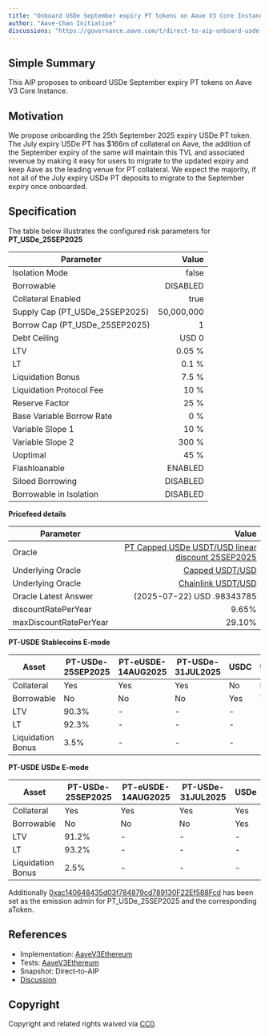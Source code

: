 ```yaml
---
title: "Onboard USDe September expiry PT tokens on Aave V3 Core Instance"
author: "Aave-Chan Initiative"
discussions: "https://governance.aave.com/t/direct-to-aip-onboard-usde-september-expiry-pt-tokens-on-aave-v3-core-instance/22620"
---
```


## Simple Summary

This AIP proposes to onboard USDe September expiry PT tokens on Aave V3 Core Instance.

## Motivation

We propose onboarding the 25th September 2025 expiry USDe PT token. The July expiry USDe PT has $166m of collateral on Aave, the addition of the September expiry of the same will maintain this TVL and associated revenue by making it easy for users to migrate to the updated expiry and keep Aave as the leading venue for PT collateral. We expect the majority, if not all of the July expiry USDe PT deposits to migrate to the September expiry once onboarded.

## Specification

The table below illustrates the configured risk parameters for **PT_USDe_25SEP2025**

| Parameter                      |      Value |
| ------------------------------ | ---------: |
| Isolation Mode                 |      false |
| Borrowable                     |   DISABLED |
| Collateral Enabled             |       true |
| Supply Cap (PT_USDe_25SEP2025) | 50,000,000 |
| Borrow Cap (PT_USDe_25SEP2025) |          1 |
| Debt Ceiling                   |      USD 0 |
| LTV                            |     0.05 % |
| LT                             |      0.1 % |
| Liquidation Bonus              |      7.5 % |
| Liquidation Protocol Fee       |       10 % |
| Reserve Factor                 |       25 % |
| Base Variable Borrow Rate      |        0 % |
| Variable Slope 1               |       10 % |
| Variable Slope 2               |      300 % |
| Uoptimal                       |       45 % |
| Flashloanable                  |    ENABLED |
| Siloed Borrowing               |   DISABLED |
| Borrowable in Isolation        |   DISABLED |

**Pricefeed details**

| Parameter              |                                                                                                                        Value |
| ---------------------- | ---------------------------------------------------------------------------------------------------------------------------: |
| Oracle                 | [PT Capped USDe USDT/USD linear discount 25SEP2025](https://etherscan.io/address/0x8B17C02d22EE7D6B8D6829ceB710A458de41E84a) |
| Underlying Oracle      |                                   [Capped USDT/USD](https://etherscan.io/address/0x260326c220E469358846b187eE53328303Efe19C) |
| Underlying Oracle      |                                [Chainlink USDT/USD](https://etherscan.io/address/0x3E7d1eAB13ad0104d2750B8863b489D65364e32D) |
| Oracle Latest Answer   |                                                                                                   (2025-07-22) USD .98343785 |
| discountRatePerYear    |                                                                                                                        9.65% |
| maxDiscountRatePerYear |                                                                                                                       29.10% |

**PT-USDE Stablecoins E-mode**

| **Asset**         | **PT-USDe-25SEP2025** | **PT-eUSDE-14AUG2025** | **PT-USDe-31JUL2025** | **USDC** | **USDT** | **USDS** | **USDe** |
| ----------------- | --------------------- | ---------------------- | --------------------- | -------- | -------- | -------- | -------- |
| Collateral        | Yes                   | Yes                    | Yes                   | No       | No       | No       | Yes      |
| Borrowable        | No                    | No                     | No                    | Yes      | Yes      | Yes      | Yes      |
| LTV               | 90.3%                 | -                      | -                     | -        | -        | -        | -        |
| LT                | 92.3%                 | -                      | -                     | -        | -        | -        | -        |
| Liquidation Bonus | 3.5%                  | -                      | -                     | -        | -        | -        | -        |

**PT-USDE USDe E-mode**

| **Asset**         | **PT-USDe-25SEP2025** | **PT-eUSDE-14AUG2025** | **PT-USDe-31JUL2025** | **USDe** |
| ----------------- | --------------------- | ---------------------- | --------------------- | -------- |
| Collateral        | Yes                   | Yes                    | Yes                   | Yes      |
| Borrowable        | No                    | No                     | No                    | Yes      |
| LTV               | 91.2%                 | -                      | -                     | -        |
| LT                | 93.2%                 | -                      | -                     | -        |
| Liquidation Bonus | 2.5%                  | -                      | -                     | -        |

Additionally [0xac140648435d03f784879cd789130F22Ef588Fcd](https://etherscan.io/address/0xac140648435d03f784879cd789130F22Ef588Fcd) has been set as the emission admin for PT_USDe_25SEP2025 and the corresponding aToken.

## References

- Implementation: [AaveV3Ethereum](https://github.com/bgd-labs/aave-proposals-v3/blob/main/src/20250722_AaveV3Ethereum_OnboardUSDeSeptemberExpiryPTTokensOnAaveV3CoreInstance/AaveV3Ethereum_OnboardUSDeSeptemberExpiryPTTokensOnAaveV3CoreInstance_20250722.sol)
- Tests: [AaveV3Ethereum](https://github.com/bgd-labs/aave-proposals-v3/blob/main/src/20250722_AaveV3Ethereum_OnboardUSDeSeptemberExpiryPTTokensOnAaveV3CoreInstance/AaveV3Ethereum_OnboardUSDeSeptemberExpiryPTTokensOnAaveV3CoreInstance_20250722.t.sol)
- Snapshot: Direct-to-AIP
- [Discussion](https://governance.aave.com/t/direct-to-aip-onboard-usde-september-expiry-pt-tokens-on-aave-v3-core-instance/22620)

## Copyright

Copyright and related rights waived via [CC0](https://creativecommons.org/publicdomain/zero/1.0/).
